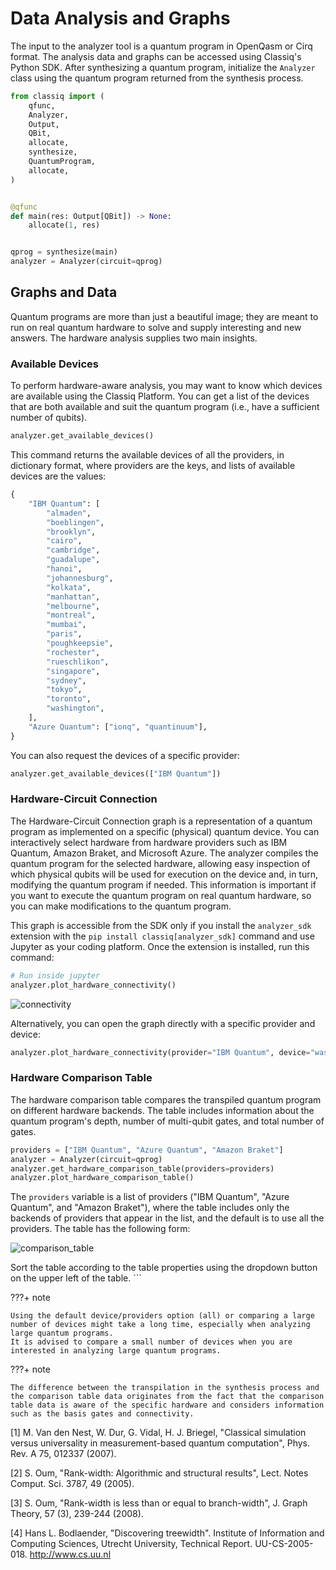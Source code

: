 # Data Analysis and Graphs

The input to the analyzer tool is a quantum program in OpenQasm or Cirq format.
The analysis data and graphs can be accessed using Classiq's Python
SDK.
After synthesizing a quantum program, initialize the `Analyzer` class using the quantum program
returned from the synthesis process.

[comment]: DO_NOT_TEST

```python
from classiq import (
    qfunc,
    Analyzer,
    Output,
    QBit,
    allocate,
    synthesize,
    QuantumProgram,
    allocate,
)


@qfunc
def main(res: Output[QBit]) -> None:
    allocate(1, res)


qprog = synthesize(main)
analyzer = Analyzer(circuit=qprog)
```

## Graphs and Data

Quantum programs are more than just a beautiful image; they are meant to run on
real quantum hardware to solve and supply interesting and new answers.
The hardware analysis supplies two main insights.

### Available Devices

To perform hardware-aware analysis, you may want to know which devices are
available using the
Classiq Platform. You can get a list of the devices that are both available and
suit the quantum program (i.e., have a sufficient number of qubits).

[comment]: DO_NOT_TEST

```python
analyzer.get_available_devices()
```

This command returns the available devices of all the providers, in dictionary
format, where providers are
the keys, and lists of available devices are the values:

[comment]: DO_NOT_TEST

```python
{
    "IBM Quantum": [
        "almaden",
        "boeblingen",
        "brooklyn",
        "cairo",
        "cambridge",
        "guadalupe",
        "hanoi",
        "johannesburg",
        "kolkata",
        "manhattan",
        "melbourne",
        "montreal",
        "mumbai",
        "paris",
        "poughkeepsie",
        "rochester",
        "rueschlikon",
        "singapore",
        "sydney",
        "tokyo",
        "toronto",
        "washington",
    ],
    "Azure Quantum": ["ionq", "quantinuum"],
}
```

You can also request the devices of a specific provider:

[comment]: DO_NOT_TEST

```python
analyzer.get_available_devices(["IBM Quantum"])
```

### Hardware-Circuit Connection

The Hardware-Circuit Connection graph is a representation of a quantum program as
implemented on a specific (physical) quantum device. You
can interactively select hardware from hardware providers such as IBM Quantum,
Amazon Braket, and Microsoft Azure.
The analyzer compiles the quantum program for the selected hardware, allowing easy
inspection of which physical qubits will be used for execution on the device
and, in turn, modifying the quantum program if needed.
This information is important if you want to execute the quantum program on real quantum
hardware, so you can make modifications to the quantum program.

This graph is accessible from the SDK only if you install the `analyzer_sdk`
extension with the
`pip install classiq[analyzer_sdk]` command and use Jupyter as your coding
platform. Once the extension is installed, run this command:

[comment]: DO_NOT_TEST

```python
# Run inside jupyter
analyzer.plot_hardware_connectivity()
```

![connectivity](../../resources/HardwareConnectivity.png)

Alternatively, you can open the graph directly with a specific provider and
device:

[comment]: DO_NOT_TEST

```python
analyzer.plot_hardware_connectivity(provider="IBM Quantum", device="washington")
```

### Hardware Comparison Table

The hardware comparison table compares the transpiled quantum program on different
hardware backends. The table includes information about the quantum program's depth, number of
multi-qubit gates, and total number of gates.

[comment]: DO_NOT_TEST

```python
providers = ["IBM Quantum", "Azure Quantum", "Amazon Braket"]
analyzer = Analyzer(circuit=qprog)
analyzer.get_hardware_comparison_table(providers=providers)
analyzer.plot_hardware_comparison_table()
```

The `providers` variable is a list of providers ("IBM Quantum", "Azure Quantum",
and "Amazon Braket"), where the table includes only the backends of providers that
appear in the list, and the default is to use all the providers.
The table has the following form:

![comparison_table](../../resources/hardware_comparison_table.png)

Sort the table according to the table properties using the dropdown button on
the upper left of the table. ```

???+ note

    Using the default device/providers option (all) or comparing a large
    number of devices might take a long time, especially when analyzing large quantum programs.
    It is advised to compare a small number of devices when you are interested in analyzing large quantum programs.

???+ note

    The difference between the transpilation in the synthesis process and the comparison table data originates from the fact that the comparison table data is aware of the specific hardware and considers information such as the basis gates and connectivity.

<a name="schmidt rank">[1]</a> M. Van den Nest, W. Dur, G. Vidal, H. J. Briegel,
"Classical simulation versus universality in measurement-based quantum
computation",
Phys. Rev. A 75, 012337 (2007).

<a name="rank width Oum">[2]</a> S. Oum,
"Rank-width: Algorithmic and structural results", Lect. Notes Comput. Sci. 3787,
49 (2005).

<a name="rank width bound">[3]</a> S. Oum,
"Rank-width is less than or equal to branch-width", J. Graph Theory, 57 (3),
239-244 (2008).

<a name="Bodlaender report">[4]</a> Hans L. Bodlaender, "Discovering treewidth".
Institute of
Information and Computing Sciences, Utrecht University, Technical Report.
UU-CS-2005-018.
http://www.cs.uu.nl
